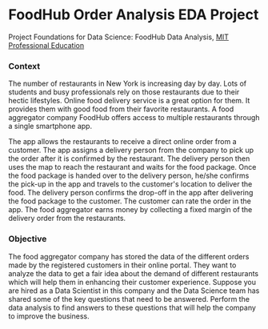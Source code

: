 # FoodHub Order Analysis EDA Project

Project Foundations for Data Science: FoodHub Data Analysis, [MIT Professional Education](https://professionalprogramsmit.com/en/mit-professional-education-knowledge-and-expertise-brand-eng.html?utm_source=Google&utm_medium=c&utm_term=mit%20professional%20education&utm_location=9000785&utm_network=g&utm_campaign=B-99999_US_GG_SE_MPE_Brand_Generic&utm_content=brand-generic-us&gad_source=1&gclid=CjwKCAjwyo60BhBiEiwAHmVLJVvb89tbdVYCEqFXI4goY4r2GF7RaoL3QEgWlh6NdrX7GF0cnKGgohoCWjQQAvD_BwE)


### Context
The number of restaurants in New York is increasing day by day. Lots of students and busy professionals rely on those restaurants due to their hectic lifestyles. Online food delivery service is a great option for them. It provides them with good food from their favorite restaurants. A food aggregator company FoodHub offers access to multiple restaurants through a single smartphone app.

The app allows the restaurants to receive a direct online order from a customer. The app assigns a delivery person from the company to pick up the order after it is confirmed by the restaurant. The delivery person then uses the map to reach the restaurant and waits for the food package. Once the food package is handed over to the delivery person, he/she confirms the pick-up in the app and travels to the customer's location to deliver the food. The delivery person confirms the drop-off in the app after delivering the food package to the customer. The customer can rate the order in the app. The food aggregator earns money by collecting a fixed margin of the delivery order from the restaurants.

### Objective
The food aggregator company has stored the data of the different orders made by the registered customers in their online portal. They want to analyze the data to get a fair idea about the demand of different restaurants which will help them in enhancing their customer experience. Suppose you are hired as a Data Scientist in this company and the Data Science team has shared some of the key questions that need to be answered. Perform the data analysis to find answers to these questions that will help the company to improve the business.

